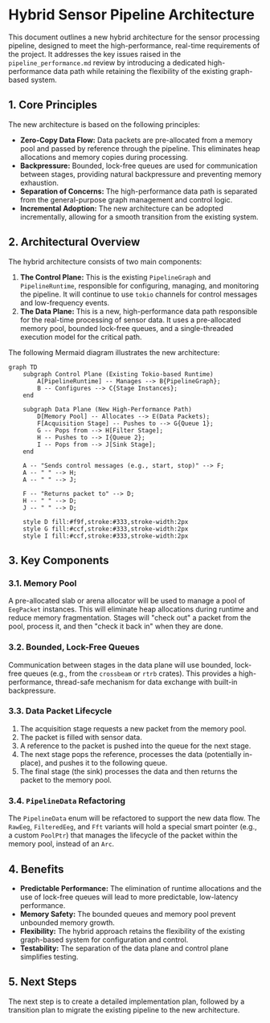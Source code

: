 # Hybrid Sensor Pipeline Architecture

This document outlines a new hybrid architecture for the sensor processing pipeline, designed to meet the high-performance, real-time requirements of the project. It addresses the key issues raised in the `pipeline_performance.md` review by introducing a dedicated high-performance data path while retaining the flexibility of the existing graph-based system.

## 1. Core Principles

The new architecture is based on the following principles:

*   **Zero-Copy Data Flow:** Data packets are pre-allocated from a memory pool and passed by reference through the pipeline. This eliminates heap allocations and memory copies during processing.
*   **Backpressure:** Bounded, lock-free queues are used for communication between stages, providing natural backpressure and preventing memory exhaustion.
*   **Separation of Concerns:** The high-performance data path is separated from the general-purpose graph management and control logic.
*   **Incremental Adoption:** The new architecture can be adopted incrementally, allowing for a smooth transition from the existing system.

## 2. Architectural Overview

The hybrid architecture consists of two main components:

1.  **The Control Plane:** This is the existing `PipelineGraph` and `PipelineRuntime`, responsible for configuring, managing, and monitoring the pipeline. It will continue to use `tokio` channels for control messages and low-frequency events.
2.  **The Data Plane:** This is a new, high-performance data path responsible for the real-time processing of sensor data. It uses a pre-allocated memory pool, bounded lock-free queues, and a single-threaded execution model for the critical path.

The following Mermaid diagram illustrates the new architecture:

```mermaid
graph TD
    subgraph Control Plane (Existing Tokio-based Runtime)
        A[PipelineRuntime] -- Manages --> B{PipelineGraph};
        B -- Configures --> C{Stage Instances};
    end

    subgraph Data Plane (New High-Performance Path)
        D[Memory Pool] -- Allocates --> E(Data Packets);
        F[Acquisition Stage] -- Pushes to --> G{Queue 1};
        G -- Pops from --> H[Filter Stage];
        H -- Pushes to --> I{Queue 2};
        I -- Pops from --> J[Sink Stage];
    end

    A -- "Sends control messages (e.g., start, stop)" --> F;
    A -- " " --> H;
    A -- " " --> J;

    F -- "Returns packet to" --> D;
    H -- " " --> D;
    J -- " " --> D;

    style D fill:#f9f,stroke:#333,stroke-width:2px
    style G fill:#ccf,stroke:#333,stroke-width:2px
    style I fill:#ccf,stroke:#333,stroke-width:2px
```

## 3. Key Components

### 3.1. Memory Pool

A pre-allocated slab or arena allocator will be used to manage a pool of `EegPacket` instances. This will eliminate heap allocations during runtime and reduce memory fragmentation. Stages will "check out" a packet from the pool, process it, and then "check it back in" when they are done.

### 3.2. Bounded, Lock-Free Queues

Communication between stages in the data plane will use bounded, lock-free queues (e.g., from the `crossbeam` or `rtrb` crates). This provides a high-performance, thread-safe mechanism for data exchange with built-in backpressure.

### 3.3. Data Packet Lifecycle

1.  The acquisition stage requests a new packet from the memory pool.
2.  The packet is filled with sensor data.
3.  A reference to the packet is pushed into the queue for the next stage.
4.  The next stage pops the reference, processes the data (potentially in-place), and pushes it to the following queue.
5.  The final stage (the sink) processes the data and then returns the packet to the memory pool.

### 3.4. `PipelineData` Refactoring

The `PipelineData` enum will be refactored to support the new data flow. The `RawEeg`, `FilteredEeg`, and `Fft` variants will hold a special smart pointer (e.g., a custom `PoolPtr`) that manages the lifecycle of the packet within the memory pool, instead of an `Arc`.

## 4. Benefits

*   **Predictable Performance:** The elimination of runtime allocations and the use of lock-free queues will lead to more predictable, low-latency performance.
*   **Memory Safety:** The bounded queues and memory pool prevent unbounded memory growth.
*   **Flexibility:** The hybrid approach retains the flexibility of the existing graph-based system for configuration and control.
*   **Testability:** The separation of the data plane and control plane simplifies testing.

## 5. Next Steps

The next step is to create a detailed implementation plan, followed by a transition plan to migrate the existing pipeline to the new architecture.